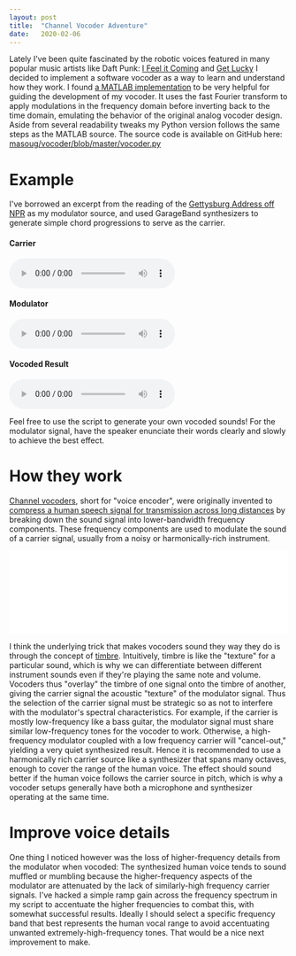 ```yaml
---
layout: post
title:  "Channel Vocoder Adventure"
date:   2020-02-06
---
```


Lately I've been quite fascinated by the robotic voices featured in many popular music artists like Daft Punk: [I Feel it Coming](https://youtu.be/qFLhGq0060w?start=140) and [Get Lucky](https://youtu.be/5NV6Rdv1a3I?start=140) I decided to implement a software vocoder as a way to learn and understand how they work. I found [a MATLAB implementation](https://sethares.engr.wisc.edu/vocoders/channelvocoder.html) to be very helpful for guiding the development of my vocoder. It uses the fast Fourier transform to apply modulations in the frequency domain before inverting back to the time domain, emulating the behavior of the original analog vocoder design. Aside from several readability tweaks my Python version follows the same steps as the MATLAB source. The source code is available on GitHub here: [masoug/vocoder/blob/master/vocoder.py](https://github.com/masoug/vocoder/blob/master/vocoder.py)

# Example
I've borrowed an excerpt from the reading of the [Gettysburg Address off NPR](https://www.npr.org/templates/story/story.php?storyId=1512410) as my modulator source, and used GarageBand synthesizers to generate simple chord progressions to serve as the carrier.

#### Carrier
<audio controls>
  <source src="/assets/vocoder/carrier.wav" type="audio/wav">
  Your browser does not support the audio element.
</audio> 

#### Modulator
<audio controls>
  <source src="/assets/vocoder/modulator.wav" type="audio/wav">
  Your browser does not support the audio element.
</audio> 

#### Vocoded Result
<audio controls>
  <source src="/assets/vocoder/vocoded_output.wav" type="audio/wav">
  Your browser does not support the audio element.
</audio>

Feel free to use the script to generate your own vocoded sounds! For the modulator signal, have the speaker enunciate their words clearly and slowly to achieve the best effect.

# How they work

[Channel vocoders](https://en.wikipedia.org/wiki/Vocoder), short for "voice encoder", were originally invented to [compress a human speech signal for transmission across long distances](https://youtu.be/OvR4qK0B--w) by breaking down the sound signal into lower-bandwidth frequency components. These frequency components are used to modulate the sound of a carrier signal, usually from a noisy or harmonically-rich instrument.

<embed src="/assets/vocoder-block-diagram.svg" width="100%"/>

I think the underlying trick that makes vocoders sound they way they do is through the concept of [timbre](https://en.wikipedia.org/wiki/Timbre). Intuitively, timbre is like the "texture" for a particular sound, which is why we can differentiate between different instrument sounds even if they're playing the same note and volume. Vocoders thus "overlay" the timbre of one signal onto the timbre of another, giving the carrier signal the acoustic "texture" of the modulator signal. Thus the selection of the carrier signal must be strategic so as not to interfere with the modulator's spectral characteristics. For example, if the carrier is mostly low-frequency like a bass guitar, the modulator signal must share similar low-frequency tones for the vocoder to work. Otherwise, a high-frequency modulator coupled with a low frequency carrier will "cancel-out," yielding a very quiet synthesized result. Hence it is recommended to use a harmonically rich carrier source like a synthesizer that spans many octaves, enough to cover the range of the human voice. The effect should sound better if the human voice follows the carrier source in pitch, which is why a vocoder setups generally have both a microphone and synthesizer operating at the same time.

# Improve voice details

One thing I noticed however was the loss of higher-frequency details from the modulator when vocoded: The synthesized human voice tends to sound muffled or mumbling because the higher-frequency aspects of the modulator are attenuated by the lack of similarly-high frequency carrier signals. I've hacked a simple ramp gain across the frequency spectrum in my script to accentuate the higher frequencies to combat this, with somewhat successful results. Ideally I should select a specific frequency band that best represents the human vocal range to avoid accentuating unwanted extremely-high-frequency tones. That would be a nice next improvement to make.